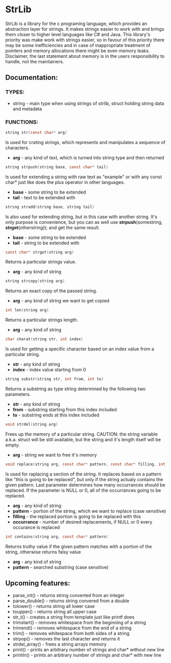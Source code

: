 # StrLib
StrLib is a library for the c programing language, which provides an abstraction layer for strings.
It makes strings easier to work with and brings them closer to higher level languages like C# and Java.
This library's priority was make work with strings easier, so in favour of this priority there may be 
some inefficiencies and in case of inappropriate treatment of pointers and memory allocations there 
might be even memory leaks.
Disclaimer, the last statement about memory is in the users responsibility to handle, not the maintainers.

## Documentation:

### TYPES:
* string - main type when using strings of strlib, struct holding string data and metadata


### FUNCTIONS:
```c
string str(const char* arg)
```
Is used for crating strings, which represents and manipulates a sequence of characters.
* **arg** - any kind of text, which is turned into string type and then returned

```C
string strpush(string base, const char* tail)
```
Is used for extending a string with raw text as "example" or with any const char* just like does the plus operator in other languages.
* **base** - some string to be extended
* **tail** - text to be extended with 

```C
string stradd(string base, string tail)
```
Is also used for extending string, but in this case with another string. It's only purpose is convenience, but you can as well use **strpush**(somestring, **strget**(otherstring)); and get the same result. 
* **base** - some string to be extended
* **tail** - string to be extended with

```C
const char* strget(string arg)
```
Returns a particular strings value.
* **arg** - any kind of string

```C
string strcopy(string arg)
```
Returns an exact copy of the passed string.
* **arg** - any kind of string we want to get copied

```C
int len(string arg)
```
Returns a particular strings length.
* **arg** - any kind of string

```C
char charat(string str, int index)
```
Is used for getting a specific character based on an index value from a particular string.
* **str** - any kind of string
* **index** - index value starting from 0

```C
string substr(string str, int from, int to)
```
Returns a substring as type string determined by the following two parameters.
* **str** - any kind of string
* **from** - substring starting from this index included
* **to** - substring ends at this index included

```C
void strdel(string arg)
```
Frees up the memory of a particular string. CAUTION: the string variable a.k.a. struct will be still available, but the string and it's length itself will be empty.
* **arg** - string we want to free it's memory

```C
void replace(string arg, const char* pattern, const char* filling, int occurrance)
```
Is used for raplacing a section of the string. It replaces based on a pattern like "this is going to be replaced", but only if the string actualy contains the given pattern. Last parameter determines how many occurrances should be replaced. If the parameter is NULL or 0, all of the occurrances going to be replaced.
* **arg** - any kind of string
* **pattern** - portion of the string, which we want to replace (case sensitive)
* **filling** - the replaced portion is going to be replaced with this
* **occurrance** - number of desired replacements, if NULL or 0 every occurance is replaced

```C
int contains(string arg, const char* pattern)
```
Returns truthy value if the given pattern matches with a portion of the string, otherwise returns falsy value
* **arg** - any kind of string
* **pattern** - searched substring (case sensitive)


## Upcoming features:
* parse_int() - returns string converted from an integer
* parse_double() - returns string convered from a double
* tolower() - returns string all lower case
* toupper() - returns string all upper case
* str_t() - creates a string from template just like printf does
* trimstart() - removes whitespace from the beginning of a string 
* trimend() - removes whitespace from the end of a string
* trim() - removes whitespace from both sides of a string
* strpop() - removes the last character and returns it
* strdel_array() - frees a string arrays memory
* print() - prints an arbitrary number of strings and char* without new line 
* println() - prints an arbitrary number of strings and char* with new line 